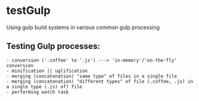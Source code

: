 # testGulp
Using gulp build systems in various common gulp processing

## Testing Gulp processes:
	- conversion ('.coffee' to '.js') ---> 'in-memory'/'on-the-fly' conversion
	- minification || uglification
	- merging (concatenation) "same type" of files in a single file
	- merging (concatenation) "different types" of file (.coffee, .js) in a single type (.js) of) file
	- performing watch task
